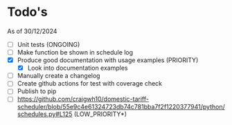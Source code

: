 # Todo's

As of 30/12/2024

- [ ] Unit tests (ONGOING)
- [ ] Make function be shown in schedule log
- [x] Produce good documentation with usage examples (PRIORITY)
  - [x] Look into documentation examples
- [ ] Manually create a changelog
- [ ] Create github actions for test with coverage check
- [ ] Publish to pip
- [ ] https://github.com/craigwh10/domestic-tariff-scheduler/blob/55e9c4e61324723db74c781bba7f2f1220377941/python/schedules.py#L125 (LOW_PRIORITY*)
